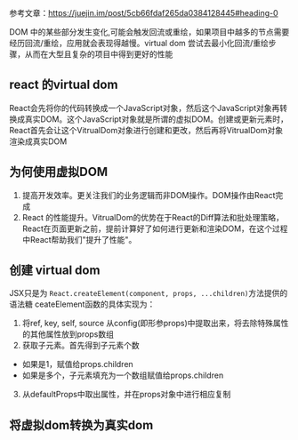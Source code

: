 参考文章：https://juejin.im/post/5cb66fdaf265da0384128445#heading-0

DOM 中的某些部分发生变化,可能会触发回流或重绘，如果项目中越多的节点需要经历回流/重绘，应用就会表现得越慢。virtual dom 尝试去最小化回流/重绘步骤，从而在大型且复杂的项目中得到更好的性能

## react 的virtual dom
React会先将你的代码转换成一个JavaScript对象，然后这个JavaScript对象再转换成真实DOM。这个JavaScript对象就是所谓的虚拟DOM。创建或更新元素时，React首先会让这个VitrualDom对象进行创建和更改，然后再将VitrualDom对象渲染成真实DOM

## 为何使用虚拟DOM
1. 提高开发效率。更关注我们的业务逻辑而非DOM操作。DOM操作由React完成
2. React 的性能提升。VitrualDom的优势在于React的Diff算法和批处理策略，React在页面更新之前，提前计算好了如何进行更新和渲染DOM，在这个过程中React帮助我们"提升了性能"。

## 创建 virtual dom
JSX只是为 `React.createElement(component, props, ...children)`方法提供的语法糖
ceateElement函数的具体实现为：
1. 将ref, key, self, source 从config(即形参props)中提取出来，将去除特殊属性的其他属性放到props数组
2. 获取子元素。首先得到子元素个数
  - 如果是1，赋值给props.children
  - 如果是多个，子元素填充为一个数组赋值给props.children

3. 从defaultProps中取出属性，并在props对象中进行相应复制

## 将虚拟dom转换为真实dom

